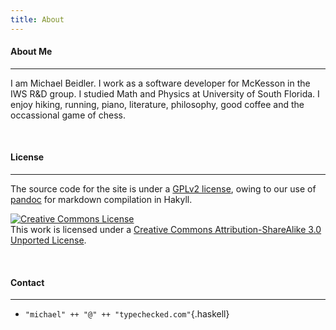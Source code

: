 ```yaml
---
title: About
---
```


#### **About Me** ####

---

I am Michael Beidler. I work as a software developer for McKesson in the IWS R&D group. I studied Math and Physics at University of South Florida. I enjoy hiking, running, piano, literature, philosophy, good coffee and the occassional game of chess.

<br />

#### **License** ####

---

The source code for the site is under a [GPLv2 license](https://github.com/mbeidler/mbeidler.github.io/blob/source/LICENSE), owing to our use of [pandoc](http://johnmacfarlane.net/pandoc/) for markdown compilation in Hakyll.

<a rel="license" href="http://creativecommons.org/licenses/by-sa/3.0/"><img alt="Creative Commons License" style="border-width:0" src="https://i.creativecommons.org/l/by-sa/3.0/88x31.png" /></a><br />This work is licensed under a <a rel="license" href="http://creativecommons.org/licenses/by-sa/3.0/">Creative Commons Attribution-ShareAlike 3.0 Unported License</a>.  

<br />

#### **Contact** ####

---

- `"michael" ++ "@" ++ "typechecked.com"`{.haskell}
